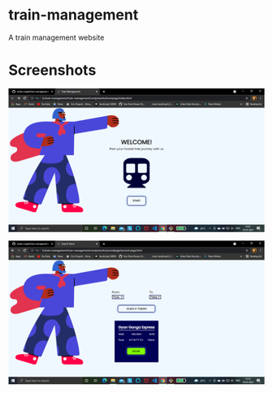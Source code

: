 # train-management
A train management website

# Screenshots
![Home page](train-management/assets/homepage-screenshot.png)

![Second Page](train-management/assets/secondpage-screenshot.png)